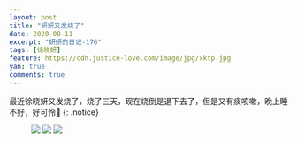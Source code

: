 ```yaml
---
layout: post
title: "妍妍又发烧了"
date: 2020-08-11
excerpt: "妍妍的日记-176"
tags: [徐晓妍]
feature: https://cdn.justice-love.com/image/jpg/xktp.jpg
yan: true
comments: true
---
```

最近徐晓妍又发烧了，烧了三天，现在烧倒是退下去了，但是又有痰咳嗽，晚上睡不好，好可怜🥺
{: .notice}
<figure>
    <img src="{{ site.staticUrl }}/yanyan/image/zuijinyoufashaole0.jpg" />
    <img src="{{ site.staticUrl }}/yanyan/image/zuijinyoufashaole1.jpg" />
    <img src="{{ site.staticUrl }}/yanyan/image/zuijinyoufashaole2.jpg" />
</figure>
